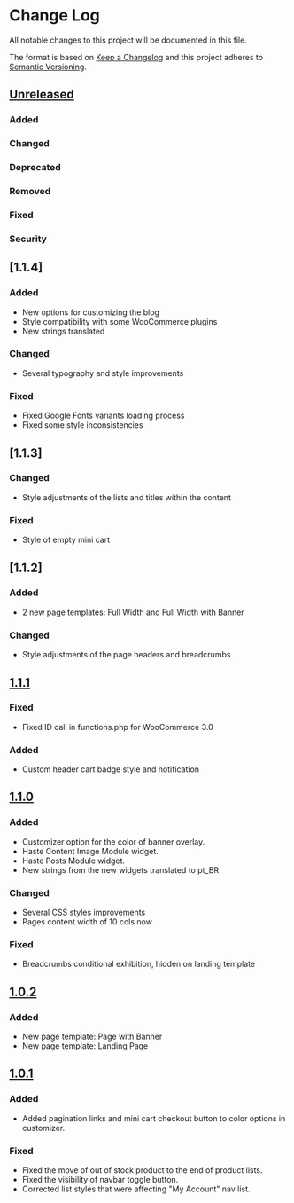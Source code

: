 # Change Log
All notable changes to this project will be documented in this file.

The format is based on [Keep a Changelog](http://keepachangelog.com/)
and this project adheres to [Semantic Versioning](http://semver.org/).

## [Unreleased]
### Added
### Changed
### Deprecated
### Removed
### Fixed
### Security

## [1.1.4]
### Added
- New options for customizing the blog
- Style compatibility with some WooCommerce plugins
- New strings translated
### Changed
- Several typography and style improvements
### Fixed
- Fixed Google Fonts variants loading process
- Fixed some style inconsistencies

## [1.1.3]
### Changed
- Style adjustments of the lists and titles within the content
### Fixed
- Style of empty mini cart

## [1.1.2]
### Added
- 2 new page templates: Full Width and Full Width with Banner
### Changed
- Style adjustments of the page headers and breadcrumbs

## [1.1.1]
### Fixed
- Fixed ID call in functions.php for WooCommerce 3.0
### Added
- Custom header cart badge style and notification

## [1.1.0]
### Added
- Customizer option for the color of banner overlay.
- Haste Content Image Module widget.
- Haste Posts Module widget.
- New strings from the new widgets translated to pt_BR
### Changed
- Several CSS styles improvements
- Pages content width of 10 cols now
### Fixed
- Breadcrumbs conditional exhibition, hidden on landing template

## [1.0.2]
### Added
- New page template: Page with Banner
- New page template: Landing Page

## [1.0.1]
### Added
- Added pagination links and mini cart checkout button to color options in customizer.
### Fixed
- Fixed the move of out of stock product to the end of product lists.
- Fixed the visibility of navbar toggle button.
- Corrected list styles that were affecting "My Account" nav list.

[Unreleased]: https://bitbucket.org/hastedesign/haste-store/compare/v1.1.1..HEAD
[1.1.1]: https://bitbucket.org/hastedesign/haste-store/compare/v1.1.1..1.1.0
[1.1.0]: https://bitbucket.org/hastedesign/haste-store/compare/v1.1.0..1.0.2
[1.0.2]: https://bitbucket.org/hastedesign/haste-store/compare/v1.0.2..v1.0.1
[1.0.1]: https://bitbucket.org/hastedesign/haste-store/compare/v1.0.1..v1.0.0
[1.0.0]: https://bitbucket.org/hastedesign/haste-store/compare/v1.0.0..v0.0.3
[0.0.3]: https://bitbucket.org/hastedesign/haste-store/compare/v0.0.3..v0.0.2
[0.0.2]: https://bitbucket.org/hastedesign/haste-store/compare/v0.0.2..v0.0.1
[0.0.1]: https://bitbucket.org/hastedesign/haste-store/compare/v0.0.1..HEAD
